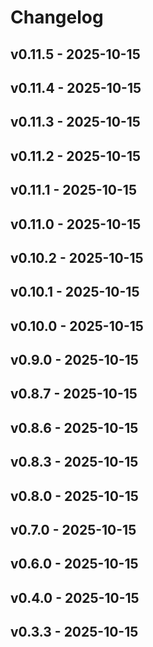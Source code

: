 # Changelog

## v0.11.5 - 2025-10-15























## v0.11.4 - 2025-10-15























## v0.11.3 - 2025-10-15























## v0.11.2 - 2025-10-15























## v0.11.1 - 2025-10-15























## v0.11.0 - 2025-10-15























## v0.10.2 - 2025-10-15























## v0.10.1 - 2025-10-15























## v0.10.0 - 2025-10-15























## v0.9.0 - 2025-10-15























## v0.8.7 - 2025-10-15























## v0.8.6 - 2025-10-15























## v0.8.3 - 2025-10-15























## v0.8.0 - 2025-10-15























## v0.7.0 - 2025-10-15























## v0.6.0 - 2025-10-15























## v0.4.0 - 2025-10-15























## v0.3.3 - 2025-10-15
























